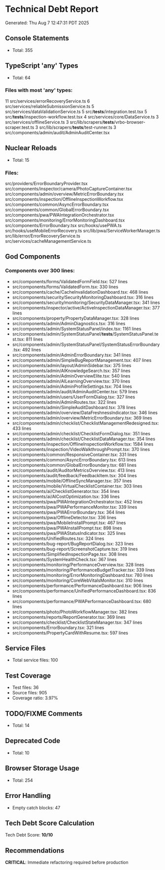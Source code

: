 # Technical Debt Report
Generated: Thu Aug  7 12:47:31 PDT 2025

## Console Statements
- Total: 355

## TypeScript 'any' Types
- Total: 64
### Files with most 'any' types:
  11 src/services/errorRecoveryService.ts
   6 src/services/reliableSubmissionService.ts
   5 src/services/dataValidationService.ts
   5 src/__tests__/integration.test.tsx
   5 src/__tests__/inspection-workflow.test.tsx
   4 src/services/core/DataService.ts
   3 src/services/offlineService.ts
   3 src/lib/scrapers/__tests__/vrbo-browser-scraper.test.ts
   3 src/lib/scrapers/__tests__/test-runner.ts
   3 src/components/admin/audit/AdminAuditCenter.tsx

## Nuclear Reloads
- Total: 15
### Files:
src/providers/ErrorBoundaryProvider.tsx
src/components/inspector/camera/PhotoCaptureContainer.tsx
src/components/admin/overview/MetricErrorBoundary.tsx
src/components/inspection/OfflineInspectionWorkflow.tsx
src/components/common/AsyncErrorBoundary.tsx
src/components/common/GlobalErrorBoundary.tsx
src/components/pwa/PWAIntegrationOrchestrator.tsx
src/components/monitoring/ErrorMonitoringDashboard.tsx
src/components/ErrorBoundary.tsx
src/hooks/usePWA.ts
src/hooks/useMobileErrorRecovery.ts
src/lib/pwa/ServiceWorkerManager.ts
src/lib/error/ErrorRecoveryService.ts
src/services/cacheManagementService.ts

## God Components
### Components over 300 lines:
- src/components/forms/ValidatedFormField.tsx:      527 lines
- src/components/forms/ValidatedForm.tsx:      330 lines
- src/components/cache/CacheInvalidationDashboard.tsx:      468 lines
- src/components/security/SecurityMonitoringDashboard.tsx:      316 lines
- src/components/security/monitoring/SecurityDataManager.tsx:      341 lines
- src/components/inspector/active/ActiveInspectionDataManager.tsx:      377 lines
- src/components/property/PropertyDataManager.tsx:      328 lines
- src/components/admin/AdminDiagnostics.tsx:      316 lines
- src/components/admin/SystemStatusPanel/index.tsx:     1161 lines
- src/components/admin/SystemStatusPanel/__tests__/SystemStatusPanel.test.tsx:      811 lines
- src/components/admin/SystemStatusPanel/SystemStatusErrorBoundary.tsx:      492 lines
- src/components/admin/AdminErrorBoundary.tsx:      341 lines
- src/components/admin/SimpleBugReportManagement.tsx:      407 lines
- src/components/admin/layout/AdminSidebar.tsx:      375 lines
- src/components/admin/AIKnowledgeSearch.tsx:      357 lines
- src/components/admin/AdminOverviewElite.tsx:      540 lines
- src/components/admin/AILearningOverview.tsx:      370 lines
- src/components/admin/AdminProfileSettings.tsx:      704 lines
- src/components/admin/audit/AdminAuditCenter.tsx:      579 lines
- src/components/admin/users/UserFormDialog.tsx:      327 lines
- src/components/admin/AdminRoutes.tsx:      322 lines
- src/components/admin/SimpleAuditDashboard.tsx:      378 lines
- src/components/admin/overview/DataFreshnessIndicator.tsx:      346 lines
- src/components/admin/overview/MetricErrorBoundary.tsx:      369 lines
- src/components/admin/checklist/ChecklistManagementRedesigned.tsx:      433 lines
- src/components/admin/checklist/ChecklistFormDialog.tsx:      351 lines
- src/components/admin/checklist/ChecklistDataManager.tsx:      354 lines
- src/components/inspection/OfflineInspectionWorkflow.tsx:     1584 lines
- src/components/inspection/VideoWalkthroughPrompt.tsx:      370 lines
- src/components/common/ResponsiveContainer.tsx:      331 lines
- src/components/common/AsyncErrorBoundary.tsx:      613 lines
- src/components/common/GlobalErrorBoundary.tsx:      681 lines
- src/components/audit/AuditorMetricsOverview.tsx:      413 lines
- src/components/audit/feedback/FeedbackItem.tsx:      304 lines
- src/components/mobile/OfflineSyncManager.tsx:      357 lines
- src/components/mobile/VirtualChecklistContainer.tsx:      303 lines
- src/components/ai/ChecklistGenerator.tsx:      354 lines
- src/components/ai/AICostOptimization.tsx:      336 lines
- src/components/pwa/PWAIntegrationOrchestrator.tsx:      452 lines
- src/components/pwa/PWAPerformanceMonitor.tsx:      339 lines
- src/components/pwa/PWAErrorBoundary.tsx:      364 lines
- src/components/pwa/OfflineDetector.tsx:      336 lines
- src/components/pwa/MobileInstallPrompt.tsx:      467 lines
- src/components/pwa/PWAInstallPrompt.tsx:      898 lines
- src/components/pwa/PWAStatusIndicator.tsx:      325 lines
- src/components/UnifiedRoutes.tsx:      324 lines
- src/components/bug-report/BugReportDialog.tsx:      323 lines
- src/components/bug-report/ScreenshotCapture.tsx:      319 lines
- src/components/SimplifiedInspectionPage.tsx:      308 lines
- src/components/SystemHealthCheck.tsx:      367 lines
- src/components/monitoring/PerformanceOverview.tsx:      328 lines
- src/components/monitoring/PerformanceBudgetTracker.tsx:      339 lines
- src/components/monitoring/ErrorMonitoringDashboard.tsx:      780 lines
- src/components/monitoring/CoreWebVitalsMonitor.tsx:      310 lines
- src/components/performance/PerformanceDashboard.tsx:      906 lines
- src/components/performance/UnifiedPerformanceDashboard.tsx:      836 lines
- src/components/performance/PWAPerformanceDashboard.tsx:      680 lines
- src/components/photo/PhotoWorkflowManager.tsx:      382 lines
- src/components/reports/ReportGenerator.tsx:      369 lines
- src/components/checklist/ChecklistStateManager.tsx:      347 lines
- src/components/ErrorBoundary.tsx:      321 lines
- src/components/PropertyCardWithResume.tsx:      597 lines

## Service Files
- Total service files:      100

## Test Coverage
- Test files:       36
- Source files: 905
- Coverage ratio: 3.97%

## TODO/FIXME Comments
- Total: 14

## Deprecated Code
- Total: 10

## Browser Storage Usage
- Total: 254

## Error Handling
- Empty catch blocks:       47

## Tech Debt Score Calculation

Tech Debt Score: **10/10**

## Recommendations
**CRITICAL**: Immediate refactoring required before production
